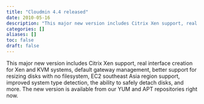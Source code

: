 ```yaml
---
title: "Cloudmin 4.4 released"
date: 2010-05-16
description: "This major new version includes Citrix Xen support, real interface creation for Xen and KVM..."
categories: []
aliases: []
toc: false
draft: false
---
```

This major new version includes Citrix Xen support, real interface creation for Xen and KVM systems, default gateway management, better support for resizing disks with no filesystem, EC2 southeast Asia region support, improved system type detection, the ability to safely detach disks, and more. The new version is available from our YUM and APT repositories right now.
